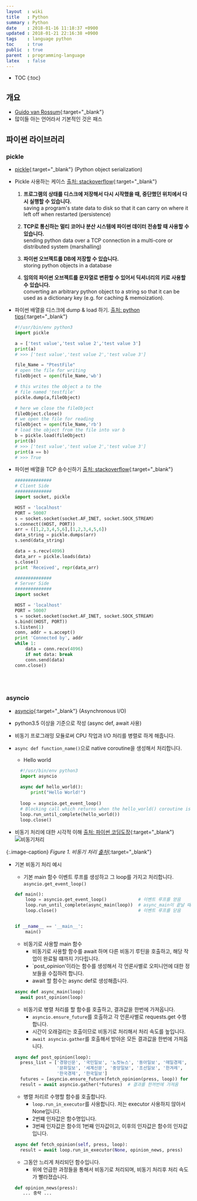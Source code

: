 ```yaml
---
layout  : wiki
title   : Python
summary : Python
date    : 2018-01-16 11:18:37 +0900
updated : 2018-01-21 22:16:38 +0900
tags    : language python
toc     : true
public  : true
parent  : programming-language
latex   : false
---
```

* TOC
{:toc}

## 개요
* [Guido van Rossum](https://gvanrossum.github.io/){:target="_blank"}
* 많이들 아는 언어라서 기본적인 것은 패스

## 파이썬 라이브러리

### pickle

* [pickle](https://docs.python.org/3/library/pickle.html){:target="_blank"} (Python object serialization)
* Pickle 사용하는 케이스 [출처: stackoverflow](https://stackoverflow.com/a/3439921/8163714){:target="_blank"}

  1) **프로그램의 상태를 디스크에 저장해서 다시 시작했을 때, 중단했던 위치에서 다시 실행할 수 있습니다.** <br />
  saving a program's state data to disk so that it can carry on where it left off when restarted (persistence)
  
  2) **TCP로 통신하는 멀티 코어나 분산 시스템에 파이썬 데이터 전송할 때 사용할 수 있습니다.** <br />
  sending python data over a TCP connection in a multi-core or distributed system (marshalling)
  
  3) **파이썬 오브젝트를 DB에 저장할 수 있습니다.** <br />
  storing python objects in a database
  
  4) **임의의 파이썬 오브젝트를 문자열로 변환할 수 있어서 딕셔너리의 키로 사용할 수 있습니다.** <br />
  converting an arbitrary python object to a string so that it can be used as a dictionary key (e.g. for caching & memoization).

* 파이썬 배열을 디스크에 dump & load 하기. [출처: python tips](https://pythontips.com/2013/08/02/what-is-pickle-in-python/){:target="_blank"}

  ```python
  #!/usr/bin/env python3
  import pickle
  
  a = ['test value','test value 2','test value 3']
  print(a)
  # >>> ['test value','test value 2','test value 3']
  
  file_Name = "PtestFile"
  # open the file for writing
  fileObject = open(file_Name,'wb')
  
  # this writes the object a to the
  # file named 'testfile'
  pickle.dump(a,fileObject)
  
  # here we close the fileObject
  fileObject.close()
  # we open the file for reading
  fileObject = open(file_Name,'rb')
  # load the object from the file into var b
  b = pickle.load(fileObject)
  print(b)
  # >>> ['test value','test value 2','test value 3']
  print(a == b)
  # >>> True
  ```

* 파이썬 배열을 TCP 송수신하기 [출처: stackoverflow](https://stackoverflow.com/a/24424025/8163714){:target="_blank"}

  ```python
  ##############
  # Client Side
  ##############
  import socket, pickle
  
  HOST = 'localhost'
  PORT = 50007
  s = socket.socket(socket.AF_INET, socket.SOCK_STREAM)
  s.connect((HOST, PORT))
  arr = ([1,2,3,4,5,6],[1,2,3,4,5,6])
  data_string = pickle.dumps(arr)
  s.send(data_string)
  
  data = s.recv(4096)
  data_arr = pickle.loads(data)
  s.close()
  print 'Received', repr(data_arr)
  ```
  
  ```python
  ##############
  # Server Side
  ##############
  import socket
  
  HOST = 'localhost'
  PORT = 50007
  s = socket.socket(socket.AF_INET, socket.SOCK_STREAM)
  s.bind((HOST, PORT))
  s.listen(1)
  conn, addr = s.accept()
  print 'Connected by', addr
  while 1:
      data = conn.recv(4096)
      if not data: break
      conn.send(data)
  conn.close()
  ```
<br />  <br />  

### asyncio
* [asyncio](https://docs.python.org/3/library/asyncio.html){:target="_blank"} (Asynchronous I/O)
* python3.5 이상을 기준으로 작성 (async def, await 사용)
* 비동기 프로그래밍 모듈로써 CPU 작업과 I/O 처리를 병렬로 하게 해줍니다.
* `async def function_name()`으로 native coroutine을 생성해서 처리합니다.
  * Hello world
  
  ```python
	#!/usr/bin/env python3
	import asyncio
	
	async def hello_world():
	    print("Hello World!")
	
	loop = asyncio.get_event_loop()
	# Blocking call which returns when the hello_world() coroutine is done
	loop.run_until_complete(hello_world())
	loop.close()
  ```

* 비동기 처리에 대한 시각적 이해 [출처: 파이썬 코딩도장](https://dojang.io/mod/page/view.php?id=1167){:target="_blank"}
![비동기처리](https://dojang.io/pluginfile.php/5583/mod_page/content/2/048002.png?style=centerimg)

{:.image-caption}
*Figure 1. 비동기 처리 [출처](https://dojang.io/pluginfile.php/5583/mod_page/content/2/048002.png)*{:target="_blank"}

* 기본 비동기 처리 예시
  * 기본 main 함수
  이벤트 루프를 생성하고 그 loop를 가지고 처리합니다. `asyncio.get_event_loop()`
  
  ```python
  def main():
      loop = asyncio.get_event_loop()            # 이벤트 루프를 얻음
      loop.run_until_complete(async_main(loop))  # async_main이 끝날 때까지 기다림
      loop.close()                               # 이벤트 루프를 닫음
  
  
  if __name__ == '__main__':
      main()
  ```
  
  * 비동기로 사용할 main 함수
    * 비동기로 사용할 함수를 await 하며 다른 비동기 루틴을 호출하고, 해당 작업이 완료될 떄까지 기다립니다.
	* `post_opinion'이라는 함수를 생성해서 각 언론사별로 오피니언에 대한 정보들을 수집하려 합니다.
	* await 할 함수는 async def로 생성해줍니다.
  
  ```python
  async def async_main(loop):
    await post_opinion(loop)
  ```
  
  * 비동기로 병렬 처리를 할 함수를 호출하고, 결과값을 한번에 가져옵니다.
    * `asyncio.ensure_future`를 호출하고 각 언론사별로 requests.get 수행합니다.
	* 시간이 오래걸리는 호출이므로 비동기로 처리해서 처리 속도를 높입니다.
	* `await asyncio.gather`를 호출해서 받아온 모든 결과값을 한번에 가져옵니다.

  ```python
  async def post_opinion(loop):
    press_list = ['경향신문', '국민일보', '노컷뉴스', '동아일보', '매일경제',
                  '문화일보', '세계신문', '중앙일보', '조선일보', '한겨례',
                  '한국경제', '한국일보']
    futures = [asyncio.ensure_future(fetch_opinion(press, loop)) for press in press_list]
    result = await asyncio.gather(*futures)  # 결과를 한꺼번에 가져옴
  ```
  
  * 병렬 처리르 수행할 함수를 호출합니다.
    * `loop.run_in_executor`를 사용합니다. 저는 executor 사용하지 않아서 None입니다.
	* 2번쨰 인자값은 함수명입니다.
	* 3번째 인자값은 함수의 1번째 인자값이고, 이후의 인자값은 함수의 인자값입니다.

  ```python
  async def fetch_opinion(self, press, loop):
    result = await loop.run_in_executor(None, opinion_news, press)
  ```
  
  * 그동안 느리게 처리되던 함수입니다.
	* 위에 언급한 과정들을 통해서 비동기로 처리되며, 비동기 처리후 처리 속도가 빨라졌습니다.

  ```python
  def opinion_news(press):
     ... 중략 ... 
  ```
